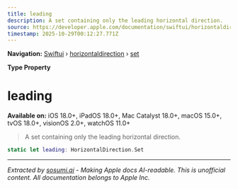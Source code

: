 ```yaml
---
title: leading
description: A set containing only the leading horizontal direction.
source: https://developer.apple.com/documentation/swiftui/horizontaldirection/set/leading
timestamp: 2025-10-29T00:12:27.771Z
---
```


**Navigation:** [Swiftui](/documentation/swiftui) › [horizontaldirection](/documentation/swiftui/horizontaldirection) › [set](/documentation/swiftui/horizontaldirection/set)

**Type Property**

# leading

**Available on:** iOS 18.0+, iPadOS 18.0+, Mac Catalyst 18.0+, macOS 15.0+, tvOS 18.0+, visionOS 2.0+, watchOS 11.0+

> A set containing only the leading horizontal direction.

```swift
static let leading: HorizontalDirection.Set
```

---

*Extracted by [sosumi.ai](https://sosumi.ai) - Making Apple docs AI-readable.*
*This is unofficial content. All documentation belongs to Apple Inc.*
